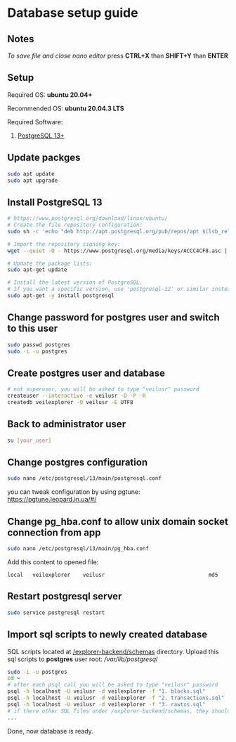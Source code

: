 # Database setup guide
## Notes
*To save file and close nano editor* press **CTRL+X** than **SHIFT+Y** than **ENTER**

## Setup
Required OS: **ubuntu 20.04+**

Recommended OS: **ubuntu 20.04.3 LTS**

Required Software:
1. [PostgreSQL 13+](https://www.postgresql.org/download/)

## Update packges
```bash
sudo apt update
sudo apt upgrade
```

## Install PostgreSQL 13
```bash
# https://www.postgresql.org/download/linux/ubuntu/
# Create the file repository configuration:
sudo sh -c 'echo "deb http://apt.postgresql.org/pub/repos/apt $(lsb_release -cs)-pgdg main" > /etc/apt/sources.list.d/pgdg.list'

# Import the repository signing key:
wget --quiet -O - https://www.postgresql.org/media/keys/ACCC4CF8.asc | sudo apt-key add -

# Update the package lists:
sudo apt-get update

# Install the latest version of PostgreSQL.
# If you want a specific version, use 'postgresql-12' or similar instead of 'postgresql':
sudo apt-get -y install postgresql
```

## Change password for postgres user and switch to this user
```bash
sudo passwd postgres
sudo -i -u postgres
```

## Create postgres user and database
```bash
# not superuser, you will be asked to type "veilusr" password
createuser --interactive -e veilusr -D -P -R
createdb veilexplorer -O veilusr -E UTF8
```

## Back to administrator user
```bash
su [your_user]
```

## Change postgres configuration
```bash
sudo nano /etc/postgresql/13/main/postgresql.conf
```
you can tweak configuration by using pgtune: https://pgtune.leopard.in.ua/#/

## Change pg_hba.conf to allow unix domain socket connection from app
```bash
sudo nano /etc/postgresql/13/main/pg_hba.conf
```
Add this content to opened file:
```
local   veilexplorer    veilusr                                 md5
```

## Restart postgresql server
```bash
sudo service postgresql restart
```

## Import sql scripts to newly created database
SQL scripts located at [/explorer-backend/schemas](/explorer-backend/schemas) directory.
Upload this sql scripts to **postgres** user root: */var/lib/postgresql*
```bash
sudo -i -u postgres
cd ~
# after each psql call you will be asked to type "veilusr" password
psql -h localhost -U veilusr -d veilexplorer -f "1. blocks.sql"
psql -h localhost -U veilusr -d veilexplorer -f "2. transactions.sql"
psql -h localhost -U veilusr -d veilexplorer -f "3. rawtxs.sql"
# if there other SQL files under /explorer-backend/schemas, they should be imported same way as shown above
...
```

Done, now database is ready.
